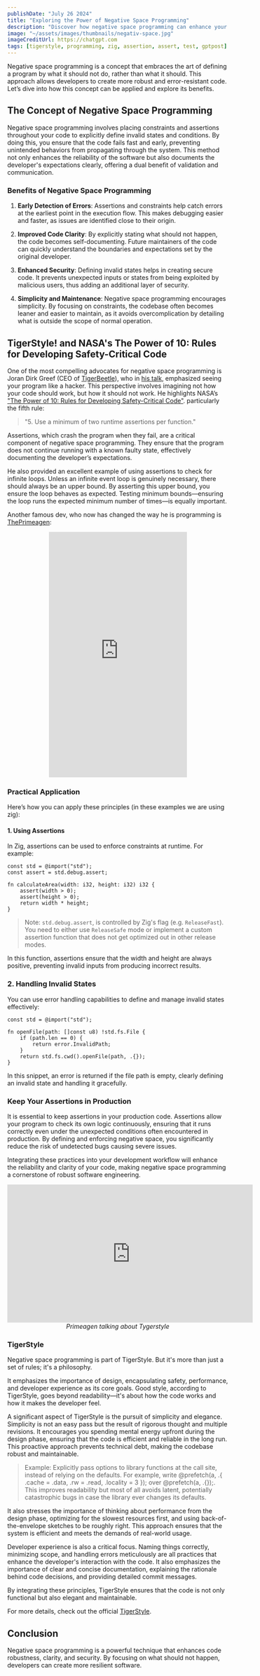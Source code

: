 ```yaml
---
publishDate: "July 26 2024"
title: "Exploring the Power of Negative Space Programming"
description: "Discover how negative space programming can enhance your code's robustness and clarity by focusing on what your program should not do."
image: "~/assets/images/thumbnails/negativ-space.jpg"
imageCreditUrl: https://chatgpt.com
tags: [tigerstyle, programming, zig, assertion, assert, test, gptpost]
---
```


Negative space programming is a concept that embraces the art of defining a program by what it should not do, rather than what it should. This approach allows developers to create more robust and error-resistant code. Let’s dive into how this concept can be applied and explore its benefits.

## The Concept of Negative Space Programming

Negative space programming involves placing constraints and assertions throughout your code to explicitly define invalid states and conditions. By doing this, you ensure that the code fails fast and early, preventing unintended behaviors from propagating through the system. This method not only enhances the reliability of the software but also documents the developer's expectations clearly, offering a dual benefit of validation and communication.

### Benefits of Negative Space Programming

1. **Early Detection of Errors**: Assertions and constraints help catch errors at the earliest point in the execution flow. This makes debugging easier and faster, as issues are identified close to their origin.

2. **Improved Code Clarity**: By explicitly stating what should not happen, the code becomes self-documenting. Future maintainers of the code can quickly understand the boundaries and expectations set by the original developer.

3. **Enhanced Security**: Defining invalid states helps in creating secure code. It prevents unexpected inputs or states from being exploited by malicious users, thus adding an additional layer of security.

4. **Simplicity and Maintenance**: Negative space programming encourages simplicity. By focusing on constraints, the codebase often becomes leaner and easier to maintain, as it avoids overcomplication by detailing what is outside the scope of normal operation.

## TigerStyle! and NASA's The Power of 10: Rules for Developing Safety-Critical Code

One of the most compelling advocates for negative space programming is Joran Dirk Greef (CEO of [TigerBeetle](https://tigerbeetle.com)), who in [his talk](https://www.youtube.com/watch?v=w3WYdYyjek4), emphasized seeing your program like a hacker. This perspective involves imagining not how your code should work, but how it should not work. He highlights NASA’s ["The Power of 10: Rules for Developing Safety-Critical Code"](https://en.wikipedia.org/wiki/The_Power_of_10:_Rules_for_Developing_Safety-Critical_Code). particularly the fifth rule:

> "5. Use a minimum of two runtime assertions per function."

Assertions, which crash the program when they fail, are a critical component of negative space programming. They ensure that the program does not continue running with a known faulty state, effectively documenting the developer’s expectations. 

He also provided an excellent example of using assertions to check for infinite loops. Unless an infinite event loop is genuinely necessary, there should always be an upper bound. By asserting this upper bound, you ensure the loop behaves as expected. Testing minimum bounds—ensuring the loop runs the expected minimum number of times—is equally important.


Another famous dev, who now has changed the way he is programming is [ThePrimeagen](https://www.youtube.com/@ThePrimeagen):

<center>
<iframe width="315" height="560" 
src="https://www.youtube.com/embed/M-VU0fLjIUU?si=sFXEIxlBtWdTFTAw" 
title="ThePrimeagen negativ space programming" frameborder="0" 
allow="accelerometer; autoplay; clipboard-write; encrypted-media;
gyroscope; picture-in-picture;
web-share"
allowfullscreen></iframe>
</center>

### Practical Application

Here’s how you can apply these principles (in these examples we are using zig):

#### 1. Using Assertions

In Zig, assertions can be used to enforce constraints at runtime. For example:

```zig
const std = @import("std");
const assert = std.debug.assert;

fn calculateArea(width: i32, height: i32) i32 {
    assert(width > 0);
    assert(height > 0);
    return width * height;
}
```
> Note: `std.debug.assert`, is controlled by Zig's flag (e.g. `ReleaseFast`). You need to either use `ReleaseSafe` mode or implement a custom assertion function that does not get optimized out in other release modes.

In this function, assertions ensure that the width and height are always positive, preventing invalid inputs from producing incorrect results.

### 2. Handling Invalid States
You can use error handling capabilities to define and manage invalid states effectively:

```zig
const std = @import("std");

fn openFile(path: []const u8) !std.fs.File {
    if (path.len == 0) {
        return error.InvalidPath;
    }
    return std.fs.cwd().openFile(path, .{});
}
```

In this snippet, an error is returned if the file path is empty, clearly defining an invalid state and handling it gracefully.


### Keep Your Assertions in Production

It is essential to keep assertions in your production code. Assertions allow your program to check its own logic continuously, ensuring that it runs correctly even under the unexpected conditions often encountered in production. By defining and enforcing negative space, you significantly reduce the risk of undetected bugs causing severe issues.

Integrating these practices into your development workflow will enhance the reliability and clarity of your code, making negative space programming a cornerstone of robust software engineering.

<center>
<iframe width="560" height="315" src="https://www.youtube.com/embed/jc_6ZkkOUpQ?si=6G144LaHH1rfKiEv" title="YouTube video player" frameborder="0" allow="accelerometer; autoplay; clipboard-write; encrypted-media; gyroscope; picture-in-picture; web-share" referrerpolicy="strict-origin-when-cross-origin" allowfullscreen></iframe>
<i>Primeagen talking about Tygerstyle</i>
</center>

### TigerStyle

Negative space programming is part of TigerStyle. But it's more than just a set of rules; it's a philosophy.

It emphasizes the importance of design, encapsulating safety, performance, and developer experience as its core goals. Good style, according to TigerStyle, goes beyond readability—it's about how the code works and how it makes the developer feel.

A significant aspect of TigerStyle is the pursuit of simplicity and elegance. Simplicity is not an easy pass but the result of rigorous thought and multiple revisions. It encourages you spending mental energy upfront during the design phase, ensuring that the code is efficient and reliable in the long run. This proactive approach prevents technical debt, making the codebase robust and maintainable.

> Example:
Explicitly pass options to library functions at the call site, instead of relying on the defaults. For example, write @prefetch(a, .{ .cache = .data, .rw = .read, .locality = 3 }); over @prefetch(a, .{});. This improves readability but most of all avoids latent, potentially catastrophic bugs in case the library ever changes its defaults.

It also stresses the importance of thinking about performance from the design phase, optimizing for the slowest resources first, and using back-of-the-envelope sketches to be roughly right. This approach ensures that the system is efficient and meets the demands of real-world usage.

Developer experience is also a critical focus. Naming things correctly, minimizing scope, and handling errors meticulously are all practices that enhance the developer's interaction with the code. It also emphasizes the importance of clear and concise documentation, explaining the rationale behind code decisions, and providing detailed commit messages.

By integrating these principles, TigerStyle ensures that the code is not only functional but also elegant and maintainable. 

For more details, check out the official [TigerStyle](https://github.com/tigerbeetle/tigerbeetle/blob/main/docs/TIGER_STYLE.md).

## Conclusion
Negative space programming is a powerful technique that enhances code robustness, clarity, and security. By focusing on what should not happen, developers can create more resilient software.
